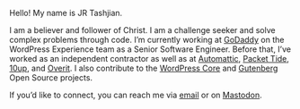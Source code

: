 Hello! My name is JR Tashjian.

I am a believer and follower of Christ. I am a challenge seeker and solve complex problems through code. I’m currently working at [GoDaddy](https://godaddy.com/) on the WordPress Experience team as a Senior Software Engineer. Before that, I’ve worked as an independent contractor as well as at [Automattic](https://automattic.com/), [Packet Tide](https://packettide.com/), [10up](https://10up.com/), and [Overit](https://overit.com/). I also contribute to the [WordPress Core](https://wordpress.org/) and [Gutenberg](https://github.com/wordpress/gutenberg) Open Source projects.

If you’d like to connect, you can reach me via [email](mailto:hello@jrtashjian.com) or on [Mastodon](https://talos.link/@jrtashjian).